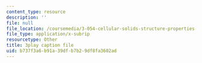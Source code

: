 ```yaml
---
content_type: resource
description: ''
file: null
file_location: /coursemedia/3-054-cellular-solids-structure-properties-and-applications-spring-2015/b737f3a6b91a39dfb7b29df8fa3602ad_MxWZwTA_PHc.srt
file_type: application/x-subrip
resourcetype: Other
title: 3play caption file
uid: b737f3a6-b91a-39df-b7b2-9df8fa3602ad
---
```

